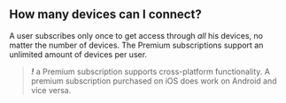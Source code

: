 ## How many devices can I connect?

A user subscribes only once to get access through _all_ his devices, no matter the number of devices. The Premium subscriptions support an unlimited amount of devices per user.

> *__!__* a Premium subscription supports cross-platform functionality. A premium subscription purchased on iOS does work on Android and vice versa.